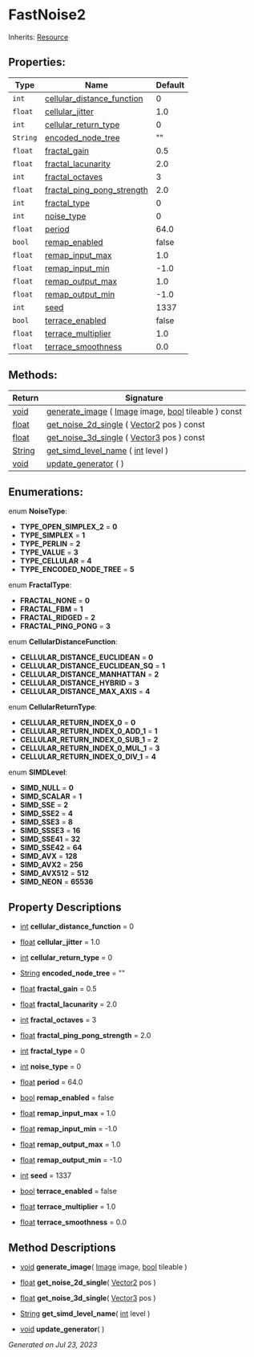 # FastNoise2

Inherits: [Resource](https://docs.godotengine.org/en/stable/classes/class_resource.html)




## Properties: 


Type      | Name                                                         | Default 
--------- | ------------------------------------------------------------ | --------
`int`     | [cellular_distance_function](#i_cellular_distance_function)  | 0       
`float`   | [cellular_jitter](#i_cellular_jitter)                        | 1.0     
`int`     | [cellular_return_type](#i_cellular_return_type)              | 0       
`String`  | [encoded_node_tree](#i_encoded_node_tree)                    | ""      
`float`   | [fractal_gain](#i_fractal_gain)                              | 0.5     
`float`   | [fractal_lacunarity](#i_fractal_lacunarity)                  | 2.0     
`int`     | [fractal_octaves](#i_fractal_octaves)                        | 3       
`float`   | [fractal_ping_pong_strength](#i_fractal_ping_pong_strength)  | 2.0     
`int`     | [fractal_type](#i_fractal_type)                              | 0       
`int`     | [noise_type](#i_noise_type)                                  | 0       
`float`   | [period](#i_period)                                          | 64.0    
`bool`    | [remap_enabled](#i_remap_enabled)                            | false   
`float`   | [remap_input_max](#i_remap_input_max)                        | 1.0     
`float`   | [remap_input_min](#i_remap_input_min)                        | -1.0    
`float`   | [remap_output_max](#i_remap_output_max)                      | 1.0     
`float`   | [remap_output_min](#i_remap_output_min)                      | -1.0    
`int`     | [seed](#i_seed)                                              | 1337    
`bool`    | [terrace_enabled](#i_terrace_enabled)                        | false   
`float`   | [terrace_multiplier](#i_terrace_multiplier)                  | 1.0     
`float`   | [terrace_smoothness](#i_terrace_smoothness)                  | 0.0     
<p></p>

## Methods: 


Return                                                                      | Signature                                                                                                                                                                                                     
--------------------------------------------------------------------------- | --------------------------------------------------------------------------------------------------------------------------------------------------------------------------------------------------------------
[void](#)                                                                   | [generate_image](#i_generate_image) ( [Image](https://docs.godotengine.org/en/stable/classes/class_image.html) image, [bool](https://docs.godotengine.org/en/stable/classes/class_bool.html) tileable ) const 
[float](https://docs.godotengine.org/en/stable/classes/class_float.html)    | [get_noise_2d_single](#i_get_noise_2d_single) ( [Vector2](https://docs.godotengine.org/en/stable/classes/class_vector2.html) pos ) const                                                                      
[float](https://docs.godotengine.org/en/stable/classes/class_float.html)    | [get_noise_3d_single](#i_get_noise_3d_single) ( [Vector3](https://docs.godotengine.org/en/stable/classes/class_vector3.html) pos ) const                                                                      
[String](https://docs.godotengine.org/en/stable/classes/class_string.html)  | [get_simd_level_name](#i_get_simd_level_name) ( [int](https://docs.godotengine.org/en/stable/classes/class_int.html) level )                                                                                  
[void](#)                                                                   | [update_generator](#i_update_generator) ( )                                                                                                                                                                   
<p></p>

## Enumerations: 

enum **NoiseType**: 

- **TYPE_OPEN_SIMPLEX_2** = **0**
- **TYPE_SIMPLEX** = **1**
- **TYPE_PERLIN** = **2**
- **TYPE_VALUE** = **3**
- **TYPE_CELLULAR** = **4**
- **TYPE_ENCODED_NODE_TREE** = **5**

enum **FractalType**: 

- **FRACTAL_NONE** = **0**
- **FRACTAL_FBM** = **1**
- **FRACTAL_RIDGED** = **2**
- **FRACTAL_PING_PONG** = **3**

enum **CellularDistanceFunction**: 

- **CELLULAR_DISTANCE_EUCLIDEAN** = **0**
- **CELLULAR_DISTANCE_EUCLIDEAN_SQ** = **1**
- **CELLULAR_DISTANCE_MANHATTAN** = **2**
- **CELLULAR_DISTANCE_HYBRID** = **3**
- **CELLULAR_DISTANCE_MAX_AXIS** = **4**

enum **CellularReturnType**: 

- **CELLULAR_RETURN_INDEX_0** = **0**
- **CELLULAR_RETURN_INDEX_0_ADD_1** = **1**
- **CELLULAR_RETURN_INDEX_0_SUB_1** = **2**
- **CELLULAR_RETURN_INDEX_0_MUL_1** = **3**
- **CELLULAR_RETURN_INDEX_0_DIV_1** = **4**

enum **SIMDLevel**: 

- **SIMD_NULL** = **0**
- **SIMD_SCALAR** = **1**
- **SIMD_SSE** = **2**
- **SIMD_SSE2** = **4**
- **SIMD_SSE3** = **8**
- **SIMD_SSSE3** = **16**
- **SIMD_SSE41** = **32**
- **SIMD_SSE42** = **64**
- **SIMD_AVX** = **128**
- **SIMD_AVX2** = **256**
- **SIMD_AVX512** = **512**
- **SIMD_NEON** = **65536**


## Property Descriptions

- [int](https://docs.godotengine.org/en/stable/classes/class_int.html)<span id="i_cellular_distance_function"></span> **cellular_distance_function** = 0


- [float](https://docs.godotengine.org/en/stable/classes/class_float.html)<span id="i_cellular_jitter"></span> **cellular_jitter** = 1.0


- [int](https://docs.godotengine.org/en/stable/classes/class_int.html)<span id="i_cellular_return_type"></span> **cellular_return_type** = 0


- [String](https://docs.godotengine.org/en/stable/classes/class_string.html)<span id="i_encoded_node_tree"></span> **encoded_node_tree** = ""


- [float](https://docs.godotengine.org/en/stable/classes/class_float.html)<span id="i_fractal_gain"></span> **fractal_gain** = 0.5


- [float](https://docs.godotengine.org/en/stable/classes/class_float.html)<span id="i_fractal_lacunarity"></span> **fractal_lacunarity** = 2.0


- [int](https://docs.godotengine.org/en/stable/classes/class_int.html)<span id="i_fractal_octaves"></span> **fractal_octaves** = 3


- [float](https://docs.godotengine.org/en/stable/classes/class_float.html)<span id="i_fractal_ping_pong_strength"></span> **fractal_ping_pong_strength** = 2.0


- [int](https://docs.godotengine.org/en/stable/classes/class_int.html)<span id="i_fractal_type"></span> **fractal_type** = 0


- [int](https://docs.godotengine.org/en/stable/classes/class_int.html)<span id="i_noise_type"></span> **noise_type** = 0


- [float](https://docs.godotengine.org/en/stable/classes/class_float.html)<span id="i_period"></span> **period** = 64.0


- [bool](https://docs.godotengine.org/en/stable/classes/class_bool.html)<span id="i_remap_enabled"></span> **remap_enabled** = false


- [float](https://docs.godotengine.org/en/stable/classes/class_float.html)<span id="i_remap_input_max"></span> **remap_input_max** = 1.0


- [float](https://docs.godotengine.org/en/stable/classes/class_float.html)<span id="i_remap_input_min"></span> **remap_input_min** = -1.0


- [float](https://docs.godotengine.org/en/stable/classes/class_float.html)<span id="i_remap_output_max"></span> **remap_output_max** = 1.0


- [float](https://docs.godotengine.org/en/stable/classes/class_float.html)<span id="i_remap_output_min"></span> **remap_output_min** = -1.0


- [int](https://docs.godotengine.org/en/stable/classes/class_int.html)<span id="i_seed"></span> **seed** = 1337


- [bool](https://docs.godotengine.org/en/stable/classes/class_bool.html)<span id="i_terrace_enabled"></span> **terrace_enabled** = false


- [float](https://docs.godotengine.org/en/stable/classes/class_float.html)<span id="i_terrace_multiplier"></span> **terrace_multiplier** = 1.0


- [float](https://docs.godotengine.org/en/stable/classes/class_float.html)<span id="i_terrace_smoothness"></span> **terrace_smoothness** = 0.0


## Method Descriptions

- [void](#)<span id="i_generate_image"></span> **generate_image**( [Image](https://docs.godotengine.org/en/stable/classes/class_image.html) image, [bool](https://docs.godotengine.org/en/stable/classes/class_bool.html) tileable ) 


- [float](https://docs.godotengine.org/en/stable/classes/class_float.html)<span id="i_get_noise_2d_single"></span> **get_noise_2d_single**( [Vector2](https://docs.godotengine.org/en/stable/classes/class_vector2.html) pos ) 


- [float](https://docs.godotengine.org/en/stable/classes/class_float.html)<span id="i_get_noise_3d_single"></span> **get_noise_3d_single**( [Vector3](https://docs.godotengine.org/en/stable/classes/class_vector3.html) pos ) 


- [String](https://docs.godotengine.org/en/stable/classes/class_string.html)<span id="i_get_simd_level_name"></span> **get_simd_level_name**( [int](https://docs.godotengine.org/en/stable/classes/class_int.html) level ) 


- [void](#)<span id="i_update_generator"></span> **update_generator**( ) 


_Generated on Jul 23, 2023_
